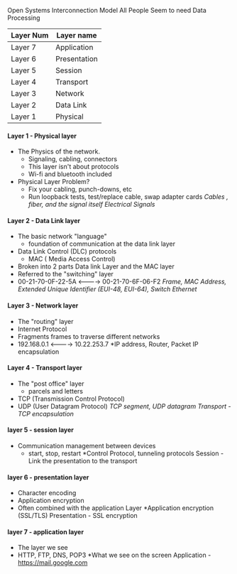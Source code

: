 
Open Systems Interconnection Model
All People Seem to need Data Processing

|Layer Num|Layer name|
|---|---|
| Layer 7 | Application | 
| Layer 6 | Presentation |
| Layer 5 | Session |
| Layer 4 | Transport | 
| Layer 3 | Network |
| Layer 2 | Data Link | 
| Layer 1 | Physical | 

#### Layer 1 - Physical layer
- The Physics of the network.
	- Signaling, cabling, connectors
	- This layer isn't about protocols
	- Wi-fi and bluetooth included
- Physical Layer Problem?
	- Fix your cabling, punch-downs, etc
	- Run loopback tests, test/replace cable, swap adapter cards
*Cables , fiber, and the signal itself
Electrical Signals*

#### Layer 2 - Data Link layer
- The basic network "language"
	- foundation of communication at the data link layer
- Data Link Control (DLC) protocols
	- MAC ( Media Access Control) 
- Broken into 2 parts Data link Layer and the MAC layer
- Referred to the "switching" layer
- 00-21-70-0F-22-5A <----> 00-21-70-6F-06-F2 
*Frame, MAC Address, Extended Unique Identifier (EUI-48, EUI-64), Switch
Ethernet*

#### Layer 3 - Network layer 
- The "routing" layer
- Internet Protocol
- Fragments frames to traverse different networks
- 192.168.0.1 <----> 10.22.253.7
*IP address, Router, Packet
IP encapsulation

#### Layer 4 - Transport layer
- The "post office" layer
	- parcels and letters
- TCP (Transmission Control Protocol)
- UDP (User Datagram Protocol)
*TCP segment, UDP datagram
Transport - TCP encapsulation*

#### layer 5 - session layer
- Communication management between devices 
	- start, stop, restart
*Control Protocol, tunneling protocols
Session - Link the presentation to the transport

#### layer 6 - presentation layer
- Character encoding 
- Application encryption
- Often combined with the application Layer
*Application encryption (SSL/TLS)
Presentation - SSL encryption

#### layer 7 - application layer
- The layer we see
- HTTP, FTP, DNS, POP3 
*What we see on the screen
Application - https://mail.google.com











